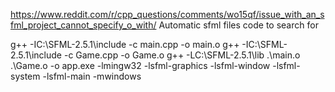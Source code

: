 https://www.reddit.com/r/cpp_questions/comments/wo15qf/issue_with_an_sfml_project_cannot_specify_o_with/
Automatic sfml files code to search for

g++ -IC:\SFML-2.5.1\include -c main.cpp -o main.o
g++ -IC:\SFML-2.5.1\include -c Game.cpp -o Game.o
g++ -LC:\SFML-2.5.1\lib .\main.o .\Game.o  -o app.exe -lmingw32 -lsfml-graphics -lsfml-window -lsfml-system -lsfml-main -mwindows